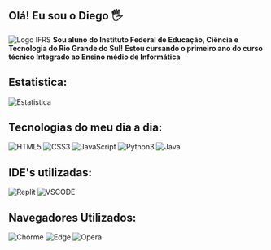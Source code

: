 ## Olá! Eu sou o Diego 🖐️
![Logo IFRS](https://ifrs.edu.br/wp-content/uploads/2022/08/Logo-IFRS-cores-sem-fundo-Horizontal.png)
**Sou aluno do Instituto Federal de Educação, Ciência e Tecnologia do Rio Grande do Sul!**
**Estou cursando o primeiro ano do curso técnico Integrado ao Ensino médio de Informática**

## Estatistica:
![Estatistica](https://github-readme-stats.vercel.app/api/top-langs/?username=DiegoOliv07&theme=blue-green)

## Tecnologias do meu dia a dia:
![HTML5](https://img.shields.io/badge/HTML5-E34F26?style=for-the-badge&logo=html5&logoColor=white)
![CSS3](https://img.shields.io/badge/CSS3-1572B6?style=for-the-badge&logo=css3&logoColor=white)
![JavaScript](https://img.shields.io/badge/JavaScript-F7DF1E?style=for-the-badge&logo=javascript&logoColor=black)
![Python3](https://img.shields.io/badge/Python-3776AB?style=for-the-badge&logo=python&logoColor=white)
![Java](https://img.shields.io/badge/Java-ED8B00?style=for-the-badge&logo=openjdk&logoColor=white)

## IDE's utilizadas:
![Replit](https://img.shields.io/badge/replit-667881?style=for-the-badge&logo=replit&logoColor=white)
![VSCODE](https://img.shields.io/badge/Visual_Studio_Code-0078D4?style=for-the-badge&logo=visual%20studio%20code&logoColor=white)

## Navegadores Utilizados:
![Chorme](https://img.shields.io/badge/Google_chrome-4285F4?style=for-the-badge&logo=Google-chrome&logoColor=white)
![Edge](https://img.shields.io/badge/Microsoft_Edge-0078D7?style=for-the-badge&logo=Microsoft-edge&logoColor=white)
![Opera](https://img.shields.io/badge/Opera-FF1B2D?style=for-the-badge&logo=Opera&logoColor=white)
